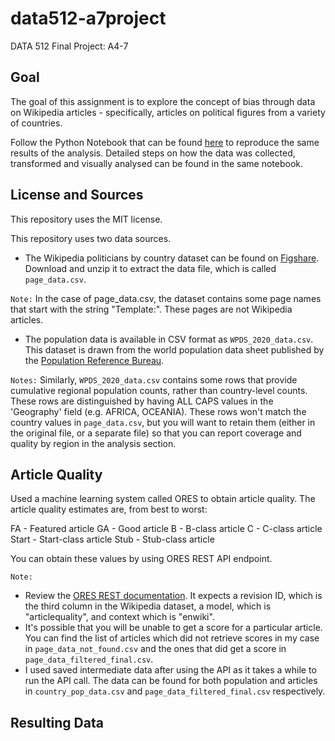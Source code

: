 # data512-a7project
DATA 512 Final Project: A4-7

## Goal
The goal of this assignment is to explore the concept of bias through data on Wikipedia articles - specifically, articles on political figures from a variety of countries.

Follow the Python Notebook that can be found [here](https://github.com/smuktevi/data512hw/blob/main/data-512-a2/hcds-a2-bias.ipynb) to reproduce the same results of the analysis. Detailed steps on how the data was collected, transformed and visually analysed can be found in the same notebook.

## License and Sources

This repository uses the MIT license.  
  
This repository uses two data sources.

* The Wikipedia politicians by country dataset can be found on [Figshare](https://figshare.com/articles/dataset/Untitled_Item/5513449). Download and unzip it to extract the data file, which is called `page_data.csv`.

`Note:` In the case of page_data.csv, the dataset contains some page names that start with the string "Template:". These pages are not Wikipedia articles.

* The population data is available in CSV format as `WPDS_2020_data.csv`. This dataset is drawn from the world population data sheet published by the [Population Reference Bureau](https://www.prb.org/international/indicator/population/table/).

`Notes:` Similarly, `WPDS_2020_data.csv` contains some rows that provide cumulative regional population counts, rather than country-level counts. These rows are distinguished by having ALL CAPS values in the 'Geography' field (e.g. AFRICA, OCEANIA). These rows won't match the country values in `page_data.csv`, but you will want to retain them (either in the original file, or a separate file) so that you can report coverage and quality by region in the analysis section.

## Article Quality

Used a machine learning system called ORES to obtain article quality. The article quality estimates are, from best to worst:

FA - Featured article
GA - Good article
B - B-class article
C - C-class article
Start - Start-class article
Stub - Stub-class article

You can obtain these values by using ORES REST API endpoint. 

`Note:` 
* Review the [ORES REST documentation](https://ores.wikimedia.org/v3/#!/scoring/get_v3_scores_context_revid_model). It expects a revision ID, which is the third column in the Wikipedia dataset, a model, which is "articlequality", and context which is "enwiki".  
* It's possible that you will be unable to get a score for a particular article. You can find the list of articles which did not retrieve scores in my case in `page_data_not_found.csv` and the ones that did get a score in `page_data_filtered_final.csv`.
* I used saved intermediate data after using the API as it takes a while to run the API call. The data can be found for both population and articles in `country_pop_data.csv` and `page_data_filtered_final.csv` respectively.

## Resulting Data